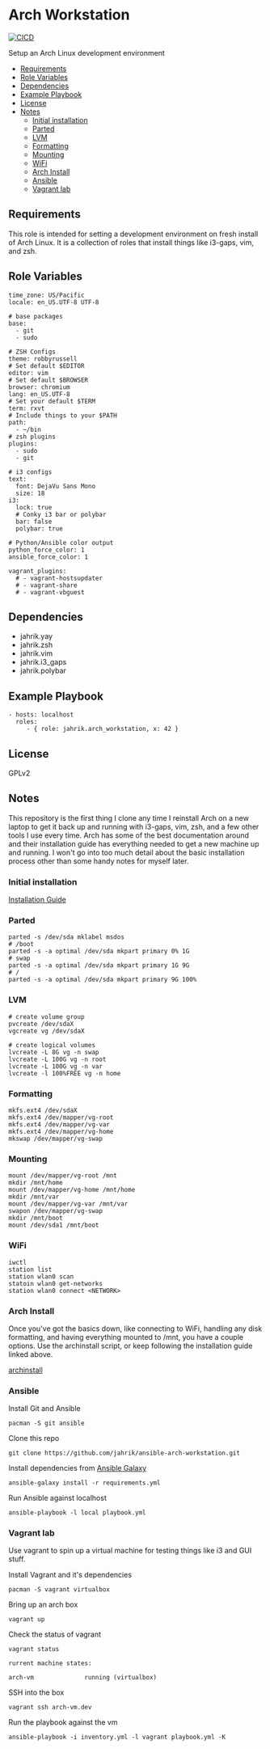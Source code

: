 # Arch Workstation

[![CICD](https://github.com/jahrik/ansible-arch-workstation/actions/workflows/cicd.yml/badge.svg)](https://github.com/jahrik/ansible-arch-workstation/actions/workflows/cicd.yml)

Setup an Arch Linux development environment

<!-- vim-markdown-toc GFM -->

* [Requirements](#requirements)
* [Role Variables](#role-variables)
* [Dependencies](#dependencies)
* [Example Playbook](#example-playbook)
* [License](#license)
* [Notes](#notes)
  * [Initial installation](#initial-installation)
  * [Parted](#parted)
  * [LVM](#lvm)
  * [Formatting](#formatting)
  * [Mounting](#mounting)
  * [WiFi](#wifi)
  * [Arch Install](#arch-install)
  * [Ansible](#ansible)
  * [Vagrant lab](#vagrant-lab)

<!-- vim-markdown-toc -->

## Requirements

This role is intended for setting a development environment on fresh install of Arch Linux. It is a collection of roles that install things like i3-gaps, vim, and zsh. 

## Role Variables

    time_zone: US/Pacific
    locale: en_US.UTF-8 UTF-8

    # base packages
    base:
      - git
      - sudo

    # ZSH Configs
    theme: robbyrussell
    # Set default $EDITOR
    editor: vim
    # Set default $BROWSER
    browser: chromium
    lang: en_US.UTF-8
    # Set your default $TERM
    term: rxvt
    # Include things to your $PATH
    path:
      - ~/bin
    # zsh plugins
    plugins:
      - sudo
      - git

    # i3 configs
    text:
      font: DejaVu Sans Mono
      size: 18
    i3:
      lock: true
      # Conky i3 bar or polybar
      bar: false
      polybar: true

    # Python/Ansible color output
    python_force_color: 1
    ansible_force_color: 1

    vagrant_plugins:
      # - vagrant-hostsupdater
      # - vagrant-share
      # - vagrant-vbguest

## Dependencies

- jahrik.yay
- jahrik.zsh
- jahrik.vim
- jahrik.i3_gaps
- jahrik.polybar

## Example Playbook

    - hosts: localhost
      roles:
         - { role: jahrik.arch_workstation, x: 42 }

## License

GPLv2

## Notes

This repository is the first thing I clone any time I reinstall Arch on a new laptop to get it back up and running with i3-gaps, vim, zsh, and a few other tools I use every time. Arch has some of the best documentation around and their installation guide has everything needed to get a new machine up and running. I won't go into too much detail about the basic installation process other than some handy notes for myself later.

### Initial installation

[Installation Guide](https://wiki.archlinux.org/title/installation_guide)

### Parted

    parted -s /dev/sda mklabel msdos
    # /boot
    parted -s -a optimal /dev/sda mkpart primary 0% 1G
    # swap
    parted -s -a optimal /dev/sda mkpart primary 1G 9G
    # /
    parted -s -a optimal /dev/sda mkpart primary 9G 100%

### LVM

    # create volume group
    pvcreate /dev/sdaX
    vgcreate vg /dev/sdaX

    # create logical volumes
    lvcreate -L 8G vg -n swap
    lvcreate -L 100G vg -n root
    lvcreate -L 100G vg -n var
    lvcreate -l 100%FREE vg -n home

### Formatting

    mkfs.ext4 /dev/sdaX
    mkfs.ext4 /dev/mapper/vg-root
    mkfs.ext4 /dev/mapper/vg-var
    mkfs.ext4 /dev/mapper/vg-home
    mkswap /dev/mapper/vg-swap

### Mounting

    mount /dev/mapper/vg-root /mnt
    mkdir /mnt/home
    mount /dev/mapper/vg-home /mnt/home
    mkdir /mnt/var
    mount /dev/mapper/vg-var /mnt/var
    swapon /dev/mapper/vg-swap
    mkdir /mnt/boot
    mount /dev/sda1 /mnt/boot

### WiFi

    iwctl
    station list
    station wlan0 scan
    statoin wlan0 get-networks
    station wlan0 connect <NETWORK>

### Arch Install

Once you've got the basics down, like connecting to WiFi, handling any disk formatting, and having everything mounted to /mnt, you have a couple options. Use the archinstall script, or keep following the installation guide linked above.

[archinstall](https://github.com/archlinux/archinstall)

### Ansible

Install Git and Ansible

    pacman -S git ansible

Clone this repo

    git clone https://github.com/jahrik/ansible-arch-workstation.git

Install dependencies from [Ansible Galaxy](https://galaxy.ansible.com/)

    ansible-galaxy install -r requirements.yml

Run Ansible against localhost

    ansible-playbook -l local playbook.yml

### Vagrant lab

Use vagrant to spin up a virtual machine for testing things like i3 and GUI stuff.

Install Vagrant and it's dependencies

```
pacman -S vagrant virtualbox
```

Bring up an arch box

    vagrant up

Check the status of vagrant

    vagrant status

    rurrent machine states:

    arch-vm              running (virtualbox)

SSH into the box

    vagrant ssh arch-vm.dev


Run the playbook against the vm

    ansible-playbook -i inventory.yml -l vagrant playbook.yml -K
